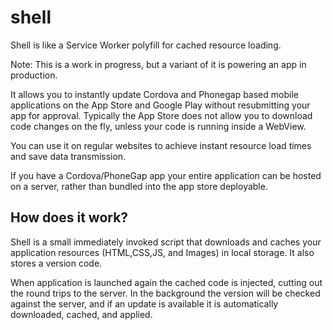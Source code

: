 # shell

Shell is like a Service Worker polyfill for cached resource loading.  

Note: This is a work in progress, but a variant of it is powering an app in production.

It allows you to instantly update Cordova and Phonegap based mobile applications on the App Store and Google Play without resubmitting your app for approval. Typically the App Store does not allow you to download code changes on the fly, unless your code is running inside a WebView. 

You can use it on regular websites to achieve instant resource load times and save data transmission.

If you have a Cordova/PhoneGap app your entire application can be hosted on a server, rather than bundled into the app store deployable. 

## How does it work?

Shell is a small immediately invoked script that downloads and caches your application resources (HTML,CSS,JS, and Images) in local storage. It also stores a version code. 

When application is launched again the cached code is injected, cutting out the round trips to the server. In the background the version will be checked against the server, and if an update is available it is automatically downloaded, cached, and applied. 

